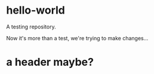 # hello-world
A testing repository.

Now it's more than a test, we're trying to make changes...

# a header maybe?

